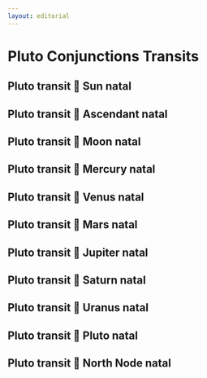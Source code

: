 ```yaml
---
layout: editorial
---
```


# Pluto Conjunctions Transits

## Pluto transit 🖤 Sun natal

## Pluto transit 🖤 Ascendant natal

## Pluto transit 🖤 Moon natal

## Pluto transit 🖤 Mercury natal

## Pluto transit 🖤 Venus natal

## Pluto transit 🖤 Mars natal

## Pluto transit 🖤 Jupiter natal

## Pluto transit 🖤 Saturn natal

## Pluto transit 🖤 Uranus natal

## Pluto transit 🖤 Pluto natal

## Pluto transit 🖤 North Node natal

